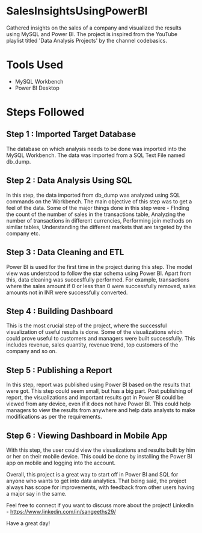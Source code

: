 # SalesInsightsUsingPowerBI
Gathered insights on the sales of a company and visualized the results using MySQL and Power BI.
The project is inspired from the YouTube playlist titled 'Data Analysis Projects' by the channel codebasics.

# Tools Used
- MySQL Workbench
- Power BI Desktop

# Steps Followed

## Step 1 : Imported Target Database
The database on which analysis needs to be done was imported into the MySQL Workbench. The data was imported from a SQL Text File named db_dump.

## Step 2 : Data Analysis Using SQL
In this step, the data imported from db_dump was analyzed using SQL commands on the Workbench. 
The main objective of this step was to get a feel of the data. Some of the major things done in this step were - FInding the count of the number of sales in the transactions table,
Analyzing the number of transactions in different currencies, Performing join methods on similar tables, Understanding the different markets that are targeted by the company etc.

## Step 3 : Data Cleaning and ETL
Power BI is used for the first time in the project during this step.
The model view was understood to follow the star schema using Power BI. 
Apart from this, data cleaning was succesffully performed. For example, transactions where the sales amount if 0 or less than 0 were successfully removed, 
sales amounts not in INR were successfully converted.

## Step 4 : Building Dashboard
This is the most crucial step of the project, where the successful visualization of useful results is done. 
Some of the visualizations which could prove useful to customers and managers were built successfully. This includes revenue, sales quantity, 
revenue trend, top customers of the company and so on. 

## Step 5 : Publishing a Report
In this step, report was published using Power BI based on the results that were got. This step could seem small, but has a big part. 
Post publishing of report, the visualizations and important results got in Power BI could be viewed from any device, even if it does not have Power BI.
This could help managers to view the results from anywhere and help data analysts to make modifications as per the requirements.

## Step 6 : Viewing Dashboard in Mobile App
With this step, the user could view the visualizations and results built by him or her on their mobile device. This could be done by installing the Power BI 
app on mobile and logging into the account.

Overall, this project is a great way to start off in Power BI and SQL for anyone who wants to get into data analytics. That being said, the project always has
scope for improvements, with feedback from other users having a major say in the same. 

Feel free to connect if you want to discuss more about the project!
LinkedIn - https://www.linkedin.com/in/sangeeths29/

Have a great day!


